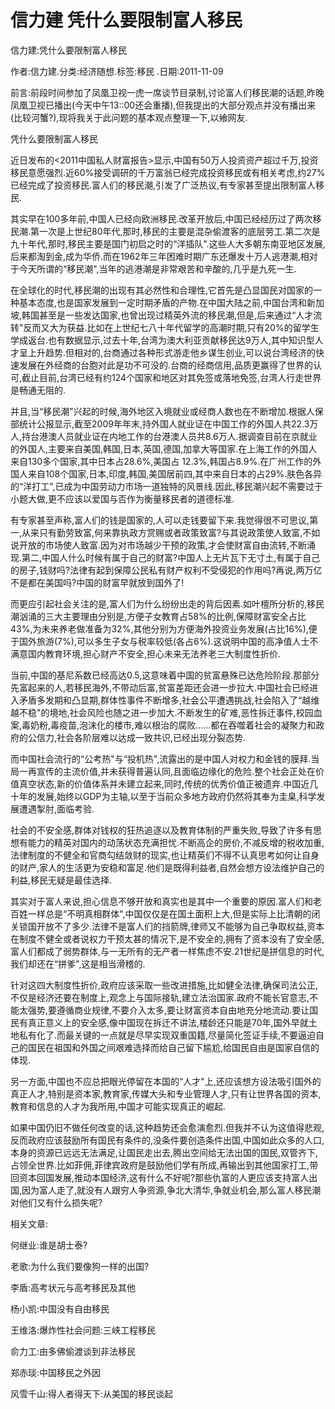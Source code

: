 # 信力建  凭什么要限制富人移民    
    
信力建:凭什么要限制富人移民    
作者:信力建.分类:经济随想.标签:移民 .日期:2011-11-09    
前言:前段时间参加了凤凰卫视一虎一席谈节目录制,讨论富人们移民潮的话题,昨晚凤凰卫视已播出(今天中午13::00还会重播),但我提出的大部分观点并没有播出来(比较河蟹?),现将我关于此问题的基本观点整理一下,以飨网友.    
凭什么要限制富人移民    
近日发布的<2011中国私人财富报告>显示,中国有50万人投资资产超过千万,投资移民意愿强烈.近60%接受调研的千万富翁已经完成投资移民或有相关考虑,约27%已经完成了投资移民.富人们的移民潮,引发了广泛热议,有专家甚至提出限制富人移民.    
其实早在100多年前,中国人已经向欧洲移民.改革开放后,中国已经经历过了两次移民潮.第一次是上世纪80年代,那时,移民的主要是混杂偷渡客的底层劳工.第二次是九十年代,那时,移民主要是国门初启之时的“洋插队".这些人大多朝东南亚地区发展,后来都淘到金,成为华侨.而在1962年三年困难时期广东还爆发十万人逃港潮,相对于今天所谓的“移民潮",当年的逃港潮是非常艰苦和辛酸的,几乎是九死一生.    
在全球化的时代,移民潮的出现有其必然性和合理性,它首先是凸显国民对国家的一种基本态度,也是国家发展到一定时期矛盾的产物.在中国大陆之前,中国台湾和新加坡,韩国甚至是一些发达国家,也曾出现过精英外流的移民潮,但是,后来通过“人才流转"反而又大为获益.比如在上世纪七八十年代留学的高潮时期,只有20%的留学生学成返台.也有数据显示,过去十年,台湾为澳大利亚贡献移民达9万人,其中知识型人才呈上升趋势.但相对的,台商通过各种形式游走他乡谋生创业,可以说台湾经济的快速发展在外经商的台胞对此是功不可没的.台商的经商信用,品质更赢得了世界的认可,截止目前,台湾已经有约124个国家和地区对其免签或落地免签,台湾人行走世界是畅通无阻的.    
并且,当“移民潮"兴起的时候,海外地区入境就业或经商人数也在不断增加.根据人保部统计公报显示,截至2009年年末,持外国人就业证在中国工作的外国人共22.3万人,持台港澳人员就业证在内地工作的台港澳人员共8.6万人.据调查目前在京就业的外国人,主要来自美国,韩国,日本,英国,德国,加拿大等国家.在上海工作的外国人来自130多个国家,其中日本占28.6%,美国占 12.3%,韩国占8.9%.在广州工作的外国人来自108个国家,日本,印度,韩国,美国居前四,其中来自日本的占29%.肤色各异的“洋打工",已成为中国劳动力市场一道独特的风景线.因此,移民潮兴起不需要过于小题大做,更不应该以爱国与否作为衡量移民者的道德标准.    
有专家甚至声称,富人们的钱是国家的,人可以走钱要留下来.我觉得很不可思议,第一,从来只有勤劳致富,何来靠执政方赏赐或者政策致富?与其说政策使人致富,不如说开放的市场使人致富.因为对市场越少干预的政策,才会使财富自由流转,不断涌现.第二,中国人什么时候有属于自己的财富?中国人上无片瓦下无寸土,有属于自己的房子,钱财吗?法律有起到保障公民私有财产权利不受侵犯的作用吗?再说,两万亿不是都在美国吗?中国的财富早就放到国外了!    
而更应引起社会关注的是,富人们为什么纷纷出走的背后因素.如叶檀所分析的,移民潮汹涌的三大主要理由分别是,方便子女教育占58%的比例,保障财富安全占比43%,为未来养老做准备为32%,其他分别为方便海外投资业务发展(占比16%),便于国外旅游(7%),可以多生子女与税率较低(各占6%).这说明中国的高净值人士不满意国内教育环境,担心财产不安全,担心未来无法养老三大制度性折价.    
当前,中国的基尼系数已经高达0.5,这意味着中国的贫富悬殊已达危险阶段.那部分先富起来的人,若移民海外,不带动后富,贫富差距还会进一步拉大.中国社会已经进入矛盾多发期和凸显期,群体性事件不断增多,社会公平遭遇挑战,社会陷入了“越维越不稳"的境地,社会风险也随之进一步加大.不断发生的矿难,恶性拆迁事件,校园血案,毒奶粉,毒疫苗,泡沫化的楼市,难以根治的腐败......都在吞噬着社会的凝聚力和政府的公信力,社会各阶层难以达成一致共识,已经出现分裂态势.    
而中国社会流行的“公考热"与“投机热",流露出的是中国人对权力和金钱的膜拜.当局一再宣传的主流价值,并未获得普遍认同,且面临边缘化的危险.整个社会正处在价值真空状态,新的价值体系并未建立起来,同时,传统的优秀价值正被遗弃.中国近几十年的发展,始终以GDP为主轴,以至于当前众多地方政府仍然将其奉为圭臬,科学发展遭遇掣肘,面临考验.    
社会的不安全感,群体对钱权的狂热追逐以及教育体制的严重失败,导致了许多有思想有能力的精英对国内的动荡状态充满担忧.不断高企的房价,不减反增的税收加重,法律制度的不健全和官商勾结敛财的现实,也让精英们不得不认真思考如何让自身的财产,家人的生活更为安稳和富足.他们是既得利益者,自然会想方设法维护自己的利益,移民无疑是最佳选择.    
其实对于富人来说,担心信息不够开放和真实也是其中一个重要的原因.富人们和老百姓一样总是“不明真相群体",中国仅仅是在国土面积上大,但是实际上比清朝的闭关锁国开放不了多少.法律不是富人们的挡箭牌,律师又不能够为自己争取权益,资本在制度不健全或者说权力干预太甚的情况下,是不安全的,拥有了资本没有了安全感,富人们都成了弱势群体,与一无所有的无产者一样焦虑不安.21世纪是拼信息的时代,我们却还在“拼爹",这是相当滑稽的.    
针对这四大制度性折价,政府应该采取一些改进措施,比如健全法律,确保司法公正,不仅是经济还要在制度上,观念上与国际接轨,建立法治国家.政府不能长官意志,不能太强势,要遵循商业规律,不要介入太多,要让财富资本自由地充分地流动.要让国民有真正意义上的安全感,像中国现在拆迁不讲法,楼龄还只能是70年,国外早就土地私有化了.而最关键的一点就是尽早实现双重国籍,尽量简化签证手续,不要逼迫自己的国民在祖国和外国之间艰难选择而给自己留下尴尬,给国民自由是国家自信的体现.    
另一方面,中国也不应总把眼光停留在本国的“人才"上,还应该想方设法吸引国外的真正人才,特别是资本家,教育家,传媒大头和专业管理人才,只有让世界各国的资本,教育和信息的人才为我所用,中国才可能实现真正的崛起.    
如果中国仍旧不做任何改变的话,这种趋势还会愈演愈烈.但我并不认为这值得悲观,反而政府应该鼓励所有国民有条件的,没条件要创造条件出国,中国如此众多的人口,本身的资源已远远无法满足,让国民走出去,腾出空间给无法出国的国民,双管齐下,占领全世界.比如菲佣,菲律宾政府是鼓励他们学有所成,再输出到其他国家打工,带回资本回国发展,推动本国经济,这有什么不好呢?那些仇富的人更应该支持富人出国,因为富人走了,就没有人跟穷人争资源,争北大清华,争就业机会,那么富人移民潮对他们又有什么损失呢?    
    
相关文章:    
何继业:谁是胡士泰?    
老歌:为什么我们要像狗一样的出国?    
李盾:高考状元与高考移民及其他    
杨小凯:中国没有自由移民    
王维洛:爆炸性社会问题:三峡工程移民    
俞力工:由多佛偷渡谈到非法移民    
郑赤琰:中国移民之外因    
风雪千山:得人者得天下:从美国的移民谈起